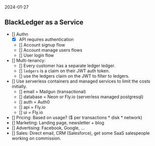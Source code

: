 2024-01-27

## BlackLedger as a Service

- [] Authn
    - [x] API requires authentication
    - [] Account signup flow
    - [] Account manage users flows
    - [] User login flow
- [] Multi-tenancy:
    - [] Every customer has a separate ledger ledger.
    - [] `ledgers` is a claim on their JWT auth token.
    - [] use the ledgers claim on the JWT to filter to ledgers.
- [] Use serverless containers and managed services to limit the costs initially.
    - [] email = Mailgun (transactional)
    - [] database = Neon or Fly.io (serverless managed postgresql)
    - [] auth = Auth0
    - [] api = Fly.io
    - [] ui = Fly.io
- [] Pricing: Based on usage? ($ per transactions * disk * network)
- [] Marketing: Landing page, newsletter + blog
- [] Advertising: Facebook, Google, ...
- [] Sales: Direct email, CRM (Salesforce), get some SaaS salespeople working on commission.
